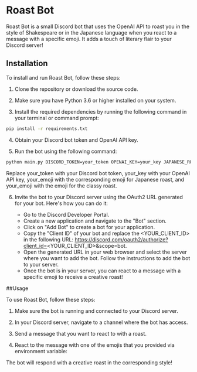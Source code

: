 # Roast Bot

Roast Bot is a small Discord bot that uses the OpenAI API to roast you in the style of Shakespeare or in the Japanese language when you react to a message with a specific emoji. It adds a touch of literary flair to your Discord server!

## Installation

To install and run Roast Bot, follow these steps:

1. Clone the repository or download the source code.

2. Make sure you have Python 3.6 or higher installed on your system.

3. Install the required dependencies by running the following command in your terminal or command prompt:

```bash
pip install -r requirements.txt
```

4. Obtain your Discord bot token and OpenAI API key.

5. Run the bot using the following command:

```bash
python main.py DISCORD_TOKEN=your_token OPENAI_KEY=your_key JAPANESE_ROAST_REACTION=your_emoji CLASSY_ROAST_REACTION=your_emoji
```

Replace your_token with your Discord bot token, your_key with your OpenAI API key, your_emoji with the corresponding emoji for Japanese roast, and your_emoji with the emoji for the classy roast.

6. Invite the bot to your Discord server using the OAuth2 URL generated for your bot. Here's how you can do it:

   * Go to the Discord Developer Portal.
   * Create a new application and navigate to the "Bot" section.
   * Click on "Add Bot" to create a bot for your application. 
   * Copy the "Client ID" of your bot and replace the <YOUR_CLIENT_ID> in the following URL: https://discord.com/oauth2/authorize?client_id=<YOUR_CLIENT_ID>&scope=bot.
   * Open the generated URL in your web browser and select the server where you want to add the bot. Follow the instructions to add the bot to your server.
   * Once the bot is in your server, you can react to a message with a specific emoji to receive a creative roast!

##Usage

To use Roast Bot, follow these steps:

1. Make sure the bot is running and connected to your Discord server.

2. In your Discord server, navigate to a channel where the bot has access.

3. Send a message that you want to react to with a roast.

4. React to the message with one of the emojis that you provided via environment variable:

The bot will respond with a creative roast in the corresponding style!
